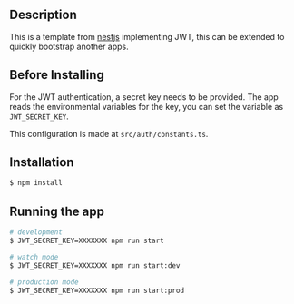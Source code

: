 
## Description

This is a template from [nestjs][nest] implementing JWT, this can be extended to quickly bootstrap another apps.

## Before Installing

For the JWT authentication, a secret key needs to be provided. The app reads the environmental variables for the key, you can set the variable as `JWT_SECRET_KEY`.

This configuration is made at `src/auth/constants.ts`.


## Installation

```bash
$ npm install
```

## Running the app

```bash
# development
$ JWT_SECRET_KEY=XXXXXXX npm run start

# watch mode
$ JWT_SECRET_KEY=XXXXXXX npm run start:dev

# production mode
$ JWT_SECRET_KEY=XXXXXXX npm run start:prod
```

[nest]: https://www.nestjs.com/